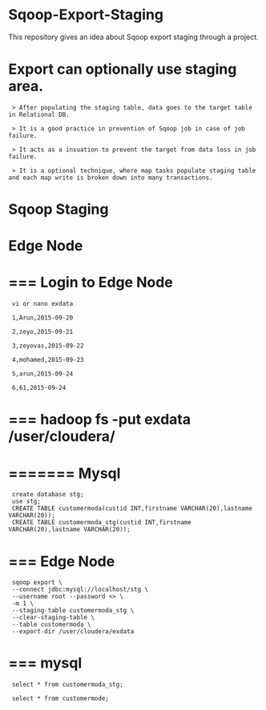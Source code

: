 # Sqoop-Export-Staging
This repository gives an idea about Sqoop export staging  through a project.

# Export can optionally use staging area.

     > After populating the staging table, data goes to the target table in Relational DB.

     > It is a good practice in prevention of Sqoop job in case of job failure.

     > It acts as a insuation to prevent the target from data loss in job failure.

     > It is a optional technique, where map tasks populate staging table and each map write is broken down into many transactions.


# Sqoop Staging 

# Edge Node
===
Login to Edge Node
===
     vi or nano exdata

     1,Arun,2015-09-20

     2,zeyo,2015-09-21

     3,zeyovas,2015-09-22

     4,mohamed,2015-09-23

     5,arun,2015-09-24

     6,61,2015-09-24

===
hadoop fs -put exdata /user/cloudera/
===

=======
Mysql
=======

     create database stg;
     use stg;
     CREATE TABLE customermoda(custid INT,firstname VARCHAR(20),lastname VARCHAR(20));
     CREATE TABLE customermoda_stg(custid INT,firstname VARCHAR(20),lastname VARCHAR(20));


===
Edge Node
===
     sqoop export \
     --connect jdbc:mysql://localhost/stg \
     --username root --password <> \
     -m 1 \
     --staging-table customermoda_stg \
     --clear-staging-table \
     --table customermoda \
     --export-dir /user/cloudera/exdata

===
mysql
===
     select * from customermoda_stg;

     select * from customermode;
